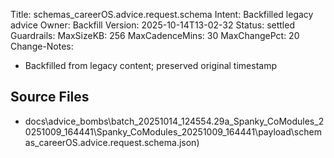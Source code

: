 Title: schemas_careerOS.advice.request.schema
Intent: Backfilled legacy advice
Owner: Backfill
Version: 2025-10-14T13-02-32
Status: settled
Guardrails:
  MaxSizeKB: 256
  MaxCadenceMins: 30
  MaxChangePct: 20
Change-Notes:
  - Backfilled from legacy content; preserved original timestamp

## Source Files
- docs\advice_bombs\batch_20251014_124554\.29a_Spanky_CoModules_20251009_164441\Spanky_CoModules_20251009_164441\payload\schemas_careerOS.advice.request.schema.json)
